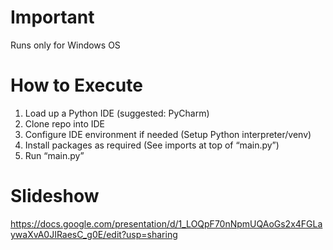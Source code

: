 # Important

Runs only for Windows OS

# How to Execute

1. Load up a Python IDE (suggested: PyCharm)
2. Clone repo into IDE
3. Configure IDE environment if needed (Setup Python interpreter/venv)
4. Install packages as required (See imports at top of “main.py”)
5. Run “main.py”


# Slideshow

https://docs.google.com/presentation/d/1_LOQpF70nNpmUQAoGs2x4FGLaywaXvA0JIRaesC_g0E/edit?usp=sharing
